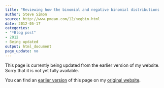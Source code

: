 ```yaml
---
title: "Reviewing how the binomial and negative binomial distributions work"
author: Steve Simon
source: http://www.pmean.com/12/negbin.html
date: 2012-05-17
categories:
- "*Blog post"
- 2012
- Being updated
output: html_document
page_update: no
---
```


This page is currently being updated from the earlier version of my website. Sorry that it is not yet fully available.

<!---More--->

You can find an [earlier version][sim1] of this page on my [original website][sim2].

[sim1]: http://www.pmean.com/12/negbin.html
[sim2]: http://www.pmean.com/original_site.html
